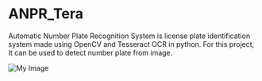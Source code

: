 # ANPR_Tera

Automatic Number Plate Recognition System is license plate identification system made using OpenCV and Tesseract OCR in python. For this project, It can be used to detect number plate from image.

![My Image](webapp.jpg)
